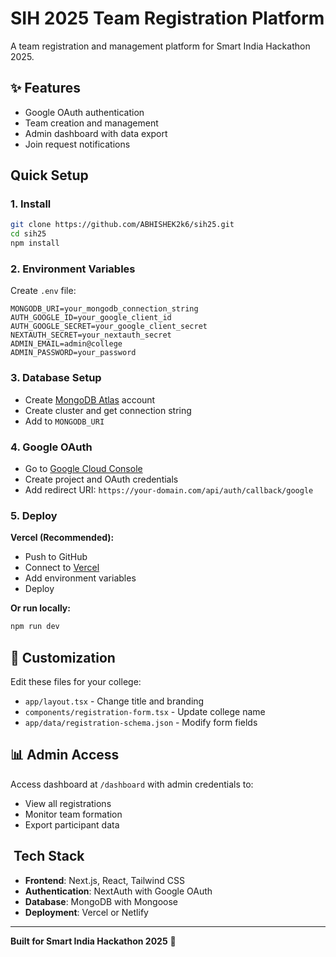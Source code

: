 # SIH 2025 Team Registration Platform

A team registration and management platform for Smart India Hackathon 2025.

## ✨ Features

- Google OAuth authentication
- Team creation and management  
- Admin dashboard with data export
- Join request notifications

##   Quick Setup

### 1. Install
```bash
git clone https://github.com/ABHISHEK2k6/sih25.git
cd sih25
npm install
```

### 2. Environment Variables
Create `.env` file:
```env
MONGODB_URI=your_mongodb_connection_string
AUTH_GOOGLE_ID=your_google_client_id
AUTH_GOOGLE_SECRET=your_google_client_secret
NEXTAUTH_SECRET=your_nextauth_secret
ADMIN_EMAIL=admin@college
ADMIN_PASSWORD=your_password
```

### 3. Database Setup
- Create [MongoDB Atlas](https://cloud.mongodb.com) account
- Create cluster and get connection string
- Add to `MONGODB_URI`

### 4. Google OAuth
- Go to [Google Cloud Console](https://console.cloud.google.com)
- Create project and OAuth credentials
- Add redirect URI: `https://your-domain.com/api/auth/callback/google`

### 5. Deploy
**Vercel (Recommended):**
- Push to GitHub
- Connect to [Vercel](https://vercel.com)
- Add environment variables
- Deploy

**Or run locally:**
```bash
npm run dev
```

## 🎨 Customization

Edit these files for your college:
- `app/layout.tsx` - Change title and branding
- `components/registration-form.tsx` - Update college name
- `app/data/registration-schema.json` - Modify form fields

## 📊 Admin Access

Access dashboard at `/dashboard` with admin credentials to:
- View all registrations
- Monitor team formation
- Export participant data

##  ️ Tech Stack

- **Frontend**: Next.js, React, Tailwind CSS
- **Authentication**: NextAuth with Google OAuth
- **Database**: MongoDB with Mongoose
- **Deployment**: Vercel or Netlify

---

**Built for Smart India Hackathon 2025** 🚀